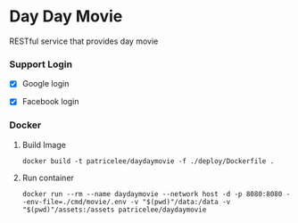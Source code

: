 # Day Day Movie

RESTful service that provides day movie 

### Support Login

- [x] Google login

- [x] Facebook login


### Docker
1. Build Image

    ```console
    docker build -t patricelee/daydaymovie -f ./deploy/Dockerfile .
    ```

1. Run container

    ```console
    docker run --rm --name daydaymovie --network host -d -p 8080:8080 --env-file=./cmd/movie/.env -v "$(pwd)"/data:/data -v "$(pwd)"/assets:/assets patricelee/daydaymovie
    ```